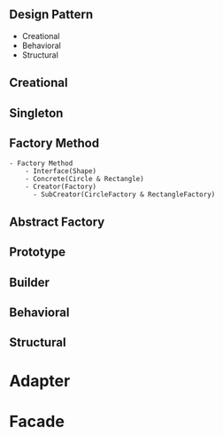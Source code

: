 ## Design Pattern
  - Creational
  - Behavioral
  - Structural

## Creational
  ## Singleton
  ## Factory Method
    - Factory Method
        - Interface(Shape)
        - Concrete(Circle & Rectangle)
        - Creator(Factory)
          - SubCreator(CircleFactory & RectangleFactory)
  ## Abstract Factory
  ## Prototype
  ## Builder

## Behavioral

## Structural
   # Adapter 
   # Facade 

